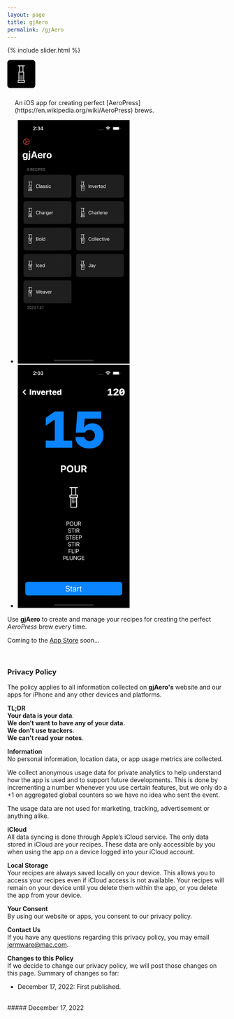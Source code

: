 ```yaml
---
layout: page
title: gjAero
permalink: /gjAero
---
```


{% include slider.html %}

<span style="float: left; line-height: 0px;">
<img width="64" height="64" src="/images/gjAero/gjAero-icon.png">
</span>
<span style="float: left; padding: 25px 0px 0px 17px;">
An iOS app for creating perfect [AeroPress](https://en.wikipedia.org/wiki/AeroPress) brews.
</span>
<div style="clear: both;"></div>

<div id="gallery">
    <ul id="lightSlider" class="cS-hidden">
        <!-- <li data-src="large"><img src="medium"></li> -->
        <li data-src="/images/gjAero/gjAero-1m.png"><img src="/images/gjAero/gjAero-1s.png" width=256px></li>
        <li data-src="/images/gjAero/gjAero-2m.png"><img src="/images/gjAero/gjAero-2s.png" width=256px></li>
    </ul>
</div>

Use **gjAero** to create and manage your recipes for creating the perfect _AeroPress_ brew every time.

Coming to the [App Store](https://www.apple.com/app-store/) soon...

<br>
<h3 id="privacy">Privacy Policy</h3>

The policy applies to all information collected on **gjAero's** website and our apps for iPhone and any other devices and platforms.

**TL;DR**  
**Your data is your data**.  
**We don’t want to have any of your data.**  
**We don't use trackers**.  
**We can't read your notes**.  

**Information**  
No personal information, location data, or app usage metrics are collected.

We collect anonymous usage data for private analytics to help understand how the app is used and to support future developments. This is done by incrementing a number whenever you use certain features, but we only do a +1 on aggregated global counters so we have no idea who sent the event.

The usage data are not used for marketing, tracking, advertisement or anything alike.

**iCloud**  
All data syncing is done through Apple’s iCloud service. The only data stored in iCloud are your recipes. These data are only accessible by you when using the app on a device logged into your iCloud account.

**Local Storage**  
Your recipes are always saved locally on your device. This allows you to access your recipes even if iCloud access is not available. Your recipes will remain on your device until you delete them within the app, or you delete the app from your device.

**Your Consent**  
By using our website or apps, you consent to our privacy policy.

**Contact Us**  
If you have any questions regarding this privacy policy, you may email [jermware@mac.com](mailto:jermware@mac.com).

**Changes to this Policy**  
If we decide to change our privacy policy, we will post those changes on this page. Summary of changes so far:

- December 17, 2022: First published.

<br>
##### December 17, 2022

